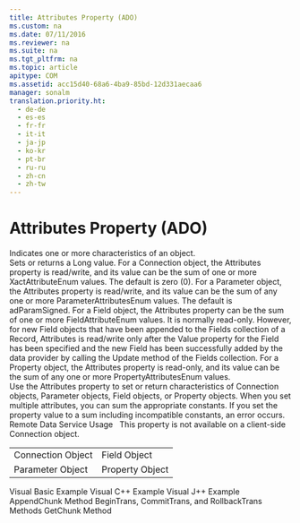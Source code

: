 ```yaml
---
title: Attributes Property (ADO)
ms.custom: na
ms.date: 07/11/2016
ms.reviewer: na
ms.suite: na
ms.tgt_pltfrm: na
ms.topic: article
apitype: COM
ms.assetid: acc15d40-68a6-4ba9-85bd-12d331aecaa6
manager: sonalm
translation.priority.ht: 
  - de-de
  - es-es
  - fr-fr
  - it-it
  - ja-jp
  - ko-kr
  - pt-br
  - ru-ru
  - zh-cn
  - zh-tw
---
```

# Attributes Property (ADO)
<?xml version="1.0" encoding="utf-8"?>
<developerReferenceWithoutSyntaxDocument xmlns="http://ddue.schemas.microsoft.com/authoring/2003/5" xmlns:xlink="http://www.w3.org/1999/xlink" xmlns:xsi="http://www.w3.org/2001/XMLSchema-instance" xsi:schemaLocation="http://ddue.schemas.microsoft.com/authoring/2003/5 http://dduestorage.blob.core.windows.net/ddueschema/developer.xsd">
  <introduction>
    <para>Indicates one or more characteristics of an object.</para>
  </introduction>
  <section>
    <title>Settings and Return Values</title>
    <content>
      <para>Sets or returns a <languageKeyword>Long</languageKeyword> value.</para>
      <para>For a <legacyLink xlink:href="ef6b1824-5b12-43db-89d7-8f3d13896d4d">Connection</legacyLink> object, the <unmanagedCodeEntityReference>Attributes</unmanagedCodeEntityReference> property is read/write, and its value can be the sum of one or more <legacyLink xlink:href="e7dcecd3-7dc7-445c-b922-f700c3067fbc">XactAttributeEnum</legacyLink> values. The default is zero (0).</para>
      <para>For a <legacyLink xlink:href="e010e794-7f0f-4026-8b5b-37328e437d63">Parameter</legacyLink> object, the <unmanagedCodeEntityReference>Attributes</unmanagedCodeEntityReference> property is read/write, and its value can be the sum of any one or more <legacyLink xlink:href="7ef6c728-5eda-4bde-8052-02d2db1d2cfe">ParameterAttributesEnum</legacyLink> values. The default is <legacyBold>adParamSigned</legacyBold>.</para>
      <para>For a <legacyLink xlink:href="b10a72fc-3c4b-4186-a70b-993dc9f7a092">Field</legacyLink> object, the <unmanagedCodeEntityReference>Attributes</unmanagedCodeEntityReference> property can be the sum of one or more <legacyLink xlink:href="6e34d886-005a-40dc-bd5c-6adcbf81e5cd">FieldAttributeEnum</legacyLink> values. It is normally read-only. However, for new <unmanagedCodeEntityReference>Field</unmanagedCodeEntityReference> objects that have been appended to the <legacyLink xlink:href="7c371474-b88f-4730-afa5-44163a0488d5">Fields</legacyLink> collection of a <legacyLink xlink:href="db83ed2c-a8e3-460c-8682-64667e4d5d01">Record</legacyLink>, <unmanagedCodeEntityReference>Attributes</unmanagedCodeEntityReference> is read/write only after the <legacyLink xlink:href="48919c74-86d4-462e-99b9-8854ceb8d683">Value</legacyLink> property for the <unmanagedCodeEntityReference>Field</unmanagedCodeEntityReference> has been specified and the new <unmanagedCodeEntityReference>Field</unmanagedCodeEntityReference> has been successfully added by the data provider by calling the <legacyLink xlink:href="6b2a9c31-1a7e-40db-8a53-30720d0f6cc1">Update</legacyLink> method of the <unmanagedCodeEntityReference>Fields</unmanagedCodeEntityReference> collection.</para>
      <para>For a <legacyLink xlink:href="b2a4767c-03c7-4935-a3bc-df3e1a38a009">Property</legacyLink> object, the <unmanagedCodeEntityReference>Attributes</unmanagedCodeEntityReference> property is read-only, and its value can be the sum of any one or more <legacyLink xlink:href="96a01955-a6b4-4cbf-9c73-52bcd1e9fb25">PropertyAttributesEnum</legacyLink> values.</para>
    </content>
  </section>
  <languageReferenceRemarks>
    <content>
      <para>Use the <unmanagedCodeEntityReference>Attributes</unmanagedCodeEntityReference> property to set or return characteristics of <unmanagedCodeEntityReference>Connection</unmanagedCodeEntityReference> objects, <unmanagedCodeEntityReference>Parameter</unmanagedCodeEntityReference> objects, <unmanagedCodeEntityReference>Field</unmanagedCodeEntityReference> objects, or <unmanagedCodeEntityReference>Property</unmanagedCodeEntityReference> objects.</para>
      <para>When you set multiple attributes, you can sum the appropriate constants. If you set the property value to a sum including incompatible constants, an error occurs.</para>
      <alert class="note">
        <para>
          <legacyBold>Remote Data Service Usage   </legacyBold>This property is not available on a client-side <unmanagedCodeEntityReference>Connection</unmanagedCodeEntityReference> object.</para>
      </alert>
    </content>
  </languageReferenceRemarks>
  <section>
    <title>Applies To</title>
    <content>
      <table xmlns:caps="http://schemas.microsoft.com/build/caps/2013/11">
        <tbody>
          <tr>
            <TD>
              <para>
                <link xlink:href="ef6b1824-5b12-43db-89d7-8f3d13896d4d">Connection Object</link>
              </para>
            </TD>
            <TD>
              <para>
                <link xlink:href="b10a72fc-3c4b-4186-a70b-993dc9f7a092">Field Object</link>
              </para>
            </TD>
          </tr>
          <tr>
            <TD>
              <para>
                <link xlink:href="e010e794-7f0f-4026-8b5b-37328e437d63">Parameter Object</link>
              </para>
            </TD>
            <TD>
              <para>
                <link xlink:href="b2a4767c-03c7-4935-a3bc-df3e1a38a009">Property Object</link>
              </para>
            </TD>
          </tr>
        </tbody>
      </table>
    </content>
  </section>
  <relatedTopics>
<link xlink:href="258bdce3-1819-44a2-9217-105879c789ef">Visual Basic Example</link>
<link xlink:href="2db7c9ca-d7d0-4c8e-840b-b27d7933ec40">Visual C++ Example</link>
<link xlink:href="625f8bcb-a9bb-4534-8768-00a9bcbe7b7f">Visual J++ Example</link>
<link xlink:href="c648b5a8-d4f1-4d16-836e-3957feb03617">AppendChunk Method</link>
<link xlink:href="d4683472-4120-4236-8640-fa9ae289e23e">BeginTrans, CommitTrans, and RollbackTrans Methods</link>
<link xlink:href="fc268e22-205b-44a3-9038-ffed51e23e10">GetChunk Method</link>
</relatedTopics>
</developerReferenceWithoutSyntaxDocument>